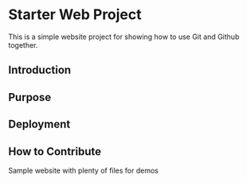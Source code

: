 # Starter Web Project

This is a simple website project for showing how to use Git and Github together.

## Introduction

## Purpose

## Deployment

## How to Contribute

Sample website with plenty of files for demos
